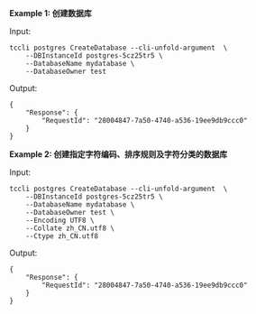 **Example 1: 创建数据库**



Input: 

```
tccli postgres CreateDatabase --cli-unfold-argument  \
    --DBInstanceId postgres-5cz25tr5 \
    --DatabaseName mydatabase \
    --DatabaseOwner test
```

Output: 
```
{
    "Response": {
        "RequestId": "28004847-7a50-4740-a536-19ee9db9ccc0"
    }
}
```

**Example 2: 创建指定字符编码、排序规则及字符分类的数据库**



Input: 

```
tccli postgres CreateDatabase --cli-unfold-argument  \
    --DBInstanceId postgres-5cz25tr5 \
    --DatabaseName mydatabase \
    --DatabaseOwner test \
    --Encoding UTF8 \
    --Collate zh_CN.utf8 \
    --Ctype zh_CN.utf8
```

Output: 
```
{
    "Response": {
        "RequestId": "28004847-7a50-4740-a536-19ee9db9ccc0"
    }
}
```

